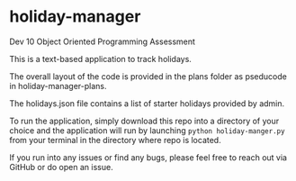 # holiday-manager
Dev 10 Object Oriented Programming Assessment

This is a text-based application to track holidays.

The overall layout of the code is provided in the plans folder as pseducode in holiday-manager-plans.

The holidays.json file contains a list of starter holidays provided by admin.

To run the application, simply download this repo into a directory of your choice and the application will run by launching `python holiday-manger.py` from your terminal in the directory where repo is located.

If you run into any issues or find any bugs, please feel free to reach out via GitHub or do open an issue.